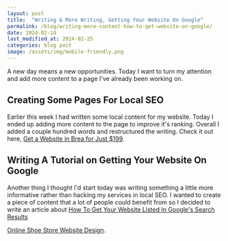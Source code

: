 ```yaml
---
layout: post
title:  "Writing & More Writing, Getting Your Website On Google"
permalink: /blog/writing-more-content-how-to-get-website-on-google/
date: 2024-02-14
last_modified_at: 2024-02-25
categories: blog post
image: /assets/img/mobile-friendly.png
--- 
```


A new day means a new opportunities. Today I want to turn my attention and add more content to a page I've already been working on. 
 
## Creating Some Pages For Local SEO
Earlier this week I had written some local content for my website. Today I ended up adding more content to the page to improve it's ranking.  Overall I added a couple hundred words and restructured the writing. Check it out here, <a href="/brea-california/get-website-$199/" target="_blank">Get a Website in Brea for Just $199</a>.

## Writing A Tutorial on Getting Your Website On Google
Another thing I thought I'd start today was writing something a little more informative rather than hacking my services in local SEO.
I wanted to create a piece of content that a lot of people could benefit from so I decided to write an article about <a href="/websites/tutorials/search-engine-optimization/" target=")blank">How To Get Your Website Listed In Google's Search Results</a>

<a href="/blog/get-website-$199/" target="_blank">Online Shoe Store Website Design</a>.